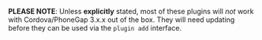 **PLEASE NOTE**: Unless **explicitly** stated, most of these plugins will *not* work with Cordova/PhoneGap 3.x.x out of the box. They will need updating before they can be used via the `plugin add` interface.

